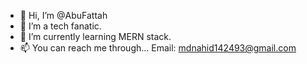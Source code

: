 - 👋 Hi, I’m @AbuFattah
- 👀 I’m a tech fanatic.
- 🌱 I’m currently learning MERN stack.
- 📫 You can reach me through...
  Email: mdnahid142493@gmail.com

<!---
AbuFattah/AbuFattah is a ✨ special ✨ repository because its `README.md` (this file) appears on your GitHub profile.
You can click the Preview link to take a look at your changes.
--->
